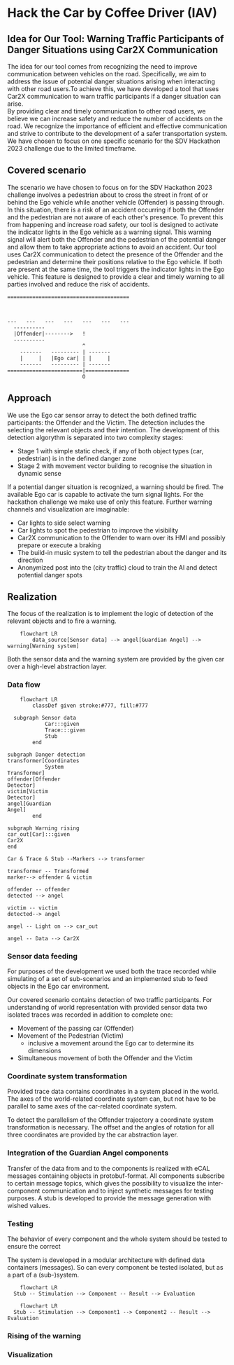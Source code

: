 # Hack the Car by Coffee Driver (IAV)

## Idea for Our Tool: Warning Traffic Participants of Danger Situations using Car2X Communication

The idea for our tool comes from recognizing the need to improve communication between vehicles on the road. Specifically, we aim to address the issue of potential danger situations arising when interacting with other road users.To achieve this, we have developed a tool that uses Car2X communication to warn traffic participants if a danger situation can arise.  
By providing clear and timely communication to other road users, we believe we can increase safety and reduce the number of accidents on the road. We recognize the importance of efficient and effective communication and strive to contribute to the development of a safer transportation system.
We have chosen to focus on one specific scenario for the SDV Hackathon 2023 challenge due to the limited timeframe.



## Covered scenario

The scenario we have chosen to focus on for the SDV Hackathon 2023 challenge involves a pedestrian about to cross the street in front of or behind the Ego vehicle while another vehicle (Offender) is passing through. In this situation, there is a risk of an accident occurring if both the Offender and the pedestrian are not aware of each other's presence.
To prevent this from happening and increase road safety, our tool is designed to activate the indicator lights in the Ego vehicle as a warning signal. This warning signal will alert both the Offender and the pedestrian of the potential danger and allow them to take appropriate actions to avoid an accident.
Our tool uses Car2X communication to detect the presence of the Offender and the pedestrian and determine their positions relative to the Ego vehicle. If both are present at the same time, the tool triggers the indicator lights in the Ego vehicle. This feature is designed to provide a clear and timely warning to all parties involved and reduce the risk of accidents.


```
=======================================



---   ---   ---   ---   ---   ---   ---
  ----------
  |Offender|-------->   !
  ----------
                        ^
    -------   --------- | -------
    |     |   |Ego car| | |     |
    -------   --------- | -------
========================|==============
                        O
```

## Approach

We use the Ego car sensor array to detect the both defined traffic participants:
the Offender and the Victim.
The detection includes the selecting the relevant objects and their intention.
The development of this detection algorythm is separated into two complexity stages:

- Stage 1 with simple static check, if any of both object types (car, pedestrian) is in the defined danger zone
- Stage 2 with movement vector building to recognise the situation in dynamic sense

If a potential danger situation is recognized, a warning should be fired.
The available Ego car is capable to activate the turn signal lights.
For the hackathon challenge we make use of only this feature.
Further warning channels and visualization are imaginable:

- Car lights to side select warning
- Car lights to spot the pedestrian to improve the visibility
- Car2X communication to the Offender to warn over its HMI and possibly prepare or execute a braking
- The build-in music system to tell the pedestrian about the danger and its direction
- Anonymized post into the (city traffic) cloud to train the AI and detect potential danger spots

## Realization

The focus of the realization is to implement the logic of detection of the relevant objects and to fire a warning.

```mermaid
    flowchart LR
        data_source[Sensor data] --> angel[Guardian Angel] --> warning[Warning system]
```

Both the sensor data and the warning system are provided by the given car over a high-level abstraction layer.

### Data flow

```mermaid
    flowchart LR
        classDef given stroke:#777, fill:#777

  subgraph Sensor data 
            Car:::given
            Trace:::given
            Stub
        end

subgraph Danger detection
transformer[Coordinates
            System
Transformer]
offender[Offender
Detector]
victim[Victim
Detector]
angel[Guardian
Angel]
        end

subgraph Warning rising
car_out[Car]:::given
Car2X
end

Car & Trace & Stub --Markers --> transformer

transformer -- Transformed
marker--> offender & victim

offender -- offender
detected --> angel

victim -- victim
detected--> angel

angel -- Light on --> car_out

angel -- Data --> Car2X

```

### Sensor data feeding

For purposes of the development we used both the trace recorded while simulating of a set of sub-scenarios
and an implemented stub to feed objects in the Ego car environment.

Our covered scenario contains detection of two traffic participants.
For understanding of world representation with provided sensor data
two isolated traces was recorded in addition to complete one:

- Movement of the passing car (Offender)
- Movement of the Pedestrian (Victim)
  - inclusive a movement around the Ego car to determine its dimensions
- Simultaneous movement of both the Offender and the Victim

### Coordinate system transformation

Provided trace data contains coordinates in a system placed in the world.
The axes of the world-related coordinate system can,
but not have to be parallel to same axes of the car-related coordinate system.

To detect the parallelism of the Offender trajectory
a coordinate system transformation is necessary.
The offset and the angles of rotation for all three coordinates are
provided by the car abstraction layer.

### Integration of the Guardian Angel components

Transfer of the data from and to the components is realized with
eCAL messages containing objects in protobuf-format.
All components subscribe to certain message topics,
which gives the possibility to visualize the inter-component communication
and to inject synthetic messages for testing purposes.
A stub is developed to provide the message generation with wished values.

### Testing

The behavior of every component and the whole system should be tested
to ensure the correct

The system is developed in a modular architecture with defined data containers (messages).
So can every component be tested isolated, but as a part of a (sub-)system.

````mermaid
    flowchart LR
  Stub -- Stimulation --> Component -- Result --> Evaluation

````

````mermaid
    flowchart LR
  Stub -- Stimulation --> Component1 --> Component2 -- Result --> Evaluation

````

### Rising of the warning

### Visualization

